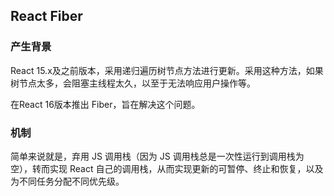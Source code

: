 ## React Fiber

### 产生背景

React 15.x及之前版本，采用递归遍历树节点方法进行更新。采用这种方法，如果树节点太多，会阻塞主线程太久，以至于无法响应用户操作等。

在React 16版本推出 Fiber，旨在解决这个问题。

### 机制

简单来说就是，弃用 JS 调用栈（因为 JS 调用栈总是一次性运行到调用栈为空），转而实现 React 自己的调用栈，从而实现更新的可暂停、终止和恢复，以及为不同任务分配不同优先级。

